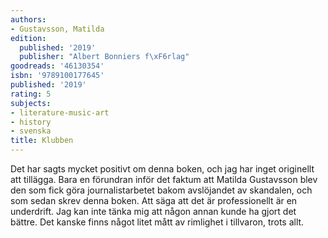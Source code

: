 ```yaml
---
authors:
- Gustavsson, Matilda
edition:
  published: '2019'
  publisher: "Albert Bonniers f\xF6rlag"
goodreads: '46130354'
isbn: '9789100177645'
published: '2019'
rating: 5
subjects:
- literature-music-art
- history
- svenska
title: Klubben
---
```

Det har sagts mycket positivt om denna boken, och jag har inget originellt att tillägga. Bara en förundran inför det faktum att Matilda Gustavsson blev den som fick göra journalistarbetet bakom avslöjandet av skandalen, och som sedan skrev denna boken. Att säga att det är professionellt är en underdrift. Jag kan inte tänka mig att någon annan kunde ha gjort det bättre. Det kanske finns något litet mått av rimlighet i tillvaron, trots allt.
